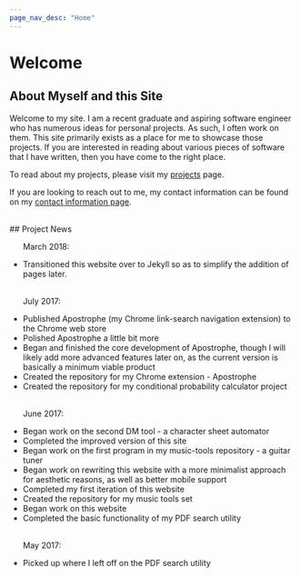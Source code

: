 ```yaml
---
page_nav_desc: "Home"
---
```


# Welcome

## About Myself and this Site

Welcome to my site.  I am a recent graduate and aspiring software engineer who has numerous ideas for personal projects.  As such, I often work on them.  This site primarily exists as a place for me to showcase those projects.  If you are interested in reading about various pieces of software that I have written, then you have come to the right place.

To read about my projects, please visit my <a href="projects.html">projects</a> page.

If you are looking to reach out to me, my contact information can be found on my [contact information page](contact.html).


<br/>
## Project News
<ul class="NewsList">
	<p class="NewsListSubheader">March 2018:</p>
	<li>Transitioned this website over to Jekyll so as to simplify the addition of pages later.</li>
	<br/>
	<p class="NewsListSubheader">July 2017:</p>
	<li>Published Apostrophe (my Chrome link-search navigation extension) to the Chrome web store</li>
	<li>Polished Apostrophe a little bit more</li>
	<li>Began and finished the core development of Apostrophe, though I will likely add more advanced features later on, as the current version is basically a minimum viable product</li>
	<li>Created the repository for my Chrome extension - Apostrophe</li>
	<li>Created the repository for my conditional probability calculator project</li>
	<br/>
	<p class="NewsListSubheader">June 2017:</p>
	<li>Began work on the second DM tool - a character sheet automator</li>
	<li>Completed the improved version of this site</li>
	<li>Began work on the first program in my music-tools repository - a guitar tuner</li>
	<li>Began work on rewriting this website with a more minimalist approach for aesthetic reasons, as well as better mobile support</li>
	<li>Completed my first iteration of this website</li>
	<li>Created the repository for my music tools set</li>
	<li>Began work on this website</li>
	<li>Completed the basic functionality of my PDF search utility</li>
	<br/>
	<p class="NewsListSubheader">May 2017:</p>
	<li>Picked up where I left off on the PDF search utility</li>
</ul>


<br/>
<br/>
<br/>
<br/>
<br/>



